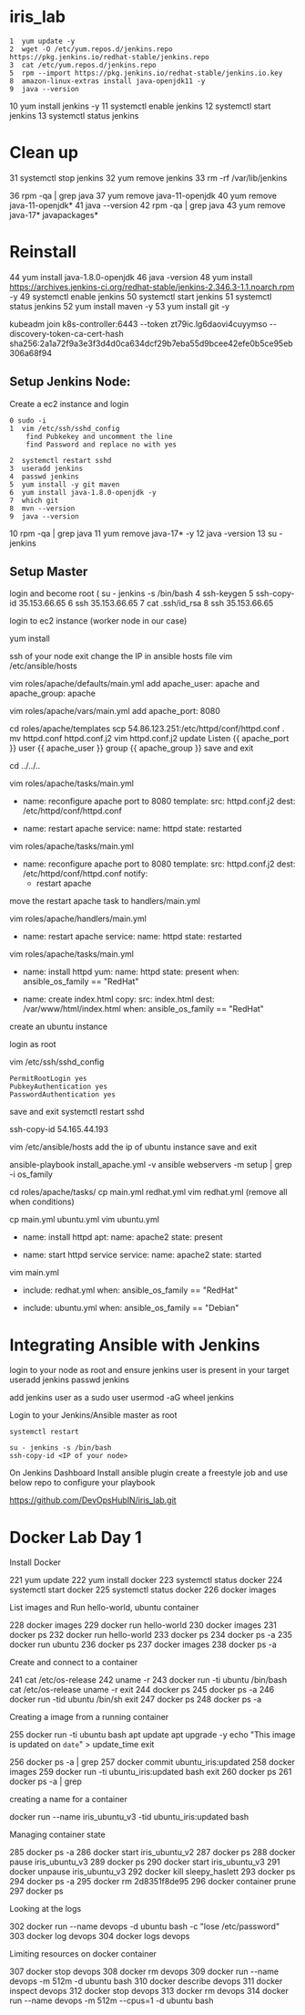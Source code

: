# iris_lab

    1  yum update -y
    2  wget -O /etc/yum.repos.d/jenkins.repo https://pkg.jenkins.io/redhat-stable/jenkins.repo
    3  cat /etc/yum.repos.d/jenkins.repo
    5  rpm --import https://pkg.jenkins.io/redhat-stable/jenkins.io.key
    8  amazon-linux-extras install java-openjdk11 -y
    9  java --version
   10  yum install jenkins -y
   11  systemctl enable jenkins
   12  systemctl start jenkins
   13  systemctl status jenkins


Clean up
========
   31  systemctl stop jenkins
   32  yum remove jenkins
   33  rm -rf /var/lib/jenkins

   36  rpm -qa | grep java
   37  yum remove java-11-openjdk
   40  yum remove java-11-openjdk*
   41  java --version
   42  rpm -qa | grep java
   43  yum remove java-17* javapackages*

Reinstall
=========

   44  yum install java-1.8.0-openjdk
   46  java -version
   48  yum install https://archives.jenkins-ci.org/redhat-stable/jenkins-2.346.3-1.1.noarch.rpm -y
   49  systemctl enable jenkins
   50  systemctl start jenkins
   51  systemctl status jenkins
   52  yum install maven -y
   53  yum install git -y


kubeadm join k8s-controller:6443 --token zt79ic.lg6daovi4cuyymso --discovery-token-ca-cert-hash sha256:2a1a72f9a3e3f3d4d0ca634dcf29b7eba55d9bcee42efe0b5ce95eb306a68f94




Setup Jenkins Node:
-------------------

Create a ec2 instance and login

    0 sudo -i
    1  vim /etc/ssh/sshd_config
		find Pubkekey and uncomment the line
		find Password and replace no with yes

    2  systemctl restart sshd
    3  useradd jenkins
    4  passwd jenkins
    5  yum install -y git maven
    6  yum install java-1.8.0-openjdk -y
    7  which git
    8  mvn --version
    9  java --version
   10  rpm -qa | grep java
   11  yum remove java-17* -y
   12  java -version
   13  su - jenkins

Setup Master
-------------
login and become root (
   su - jenkins -s /bin/bash
    4  ssh-keygen
    5  ssh-copy-id 35.153.66.65
    6  ssh 35.153.66.65
    7  cat .ssh/id_rsa
    8  ssh 35.153.66.65



login to ec2 instance (worker node in our case)

yum install 





ssh <new ip> of your node
exit
change the IP in ansible hosts file
	vim /etc/ansible/hosts

vim roles/apache/defaults/main.yml
	add apache_user: apache and apache_group: apache

vim roles/apache/vars/main.yml
	add apache_port: 8080

cd roles/apache/templates
scp 54.86.123.251:/etc/httpd/conf/httpd.conf .
mv httpd.conf httpd.conf.j2
vim httpd.conf.j2
	update Listen {{ apache_port }}
		 user {{ apache_user }}
		 group {{ apache_group }}
	save and exit

cd ../../..

vim roles/apache/tasks/main.yml

- name: reconfigure apache port to 8080
  template:
    src: httpd.conf.j2
    dest: /etc/httpd/conf/httpd.conf

- name: restart apache
  service:
    name: httpd
    state: restarted


vim roles/apache/tasks/main.yml

- name: reconfigure apache port to 8080
  template:
    src: httpd.conf.j2
    dest: /etc/httpd/conf/httpd.conf
  notify:
    - restart apache

move the restart apache task to handlers/main.yml

vim roles/apache/handlers/main.yml

- name: restart apache
  service:
    name: httpd
    state: restarted




vim roles/apache/tasks/main.yml

- name: install httpd
  yum:
    name: httpd
    state: present
  when: ansible_os_family == "RedHat"

- name: create index.html
  copy:
    src: index.html
    dest: /var/www/html/index.html
  when: ansible_os_family == "RedHat"


create an ubuntu instance

login as root

vim /etc/ssh/sshd_config

	PermitRootLogin yes
	PubkeyAuthentication yes
	PasswordAuthentication yes
save and exit
systemctl restart sshd

ssh-copy-id 54.165.44.193

vim /etc/ansible/hosts
	add the ip of ubuntu instance
save and exit

ansible-playbook install_apache.yml -v
ansible webservers -m setup | grep -i os_family


cd roles/apache/tasks/
cp main.yml redhat.yml
vim redhat.yml (remove all when conditions)


cp main.yml ubuntu.yml
vim ubuntu.yml

- name: install httpd
  apt:
    name: apache2
    state: present

- name: start httpd service
  service:
    name: apache2
    state: started

 vim main.yml
- include: redhat.yml
  when: ansible_os_family == "RedHat"

- include: ubuntu.yml
  when: ansible_os_family == "Debian"


Integrating Ansible with Jenkins
================================

login to your node as root and ensure jenkins user is present in your target
	useradd jenkins
	passwd jenkins

add jenkins user as a sudo user
	usermod -aG wheel jenkins

Login to your Jenkins/Ansible master as root

	systemctl restart

	su - jenkins -s /bin/bash
	ssh-copy-id <IP of your node>

On Jenkins Dashboard
	Install ansible plugin
	create a freestyle job and use below repo to configure your playbook

https://github.com/DevOpsHubIN/iris_lab.git

# Docker Lab Day 1 #

Install Docker

  221  yum update
  222  yum install docker
  223  systemctl status docker
  224  systemctl start docker
  225  systemctl status docker
  226  docker images

List images and Run hello-world, ubuntu container

  228  docker images
  229  docker run hello-world
  230  docker images
  231  docker ps
  232  docker run hello-world
  233  docker ps
  234  docker ps -a
  235  docker run ubuntu
  236  docker ps
  237  docker images
  238  docker ps -a

Create and connect to a container

  241  cat /etc/os-release
  242  uname -r
  243  docker run -ti ubuntu /bin/bash
		  cat /etc/os-release
  		  uname -r
		  exit
  244  docker ps
  245  docker ps -a
  246  docker run -tid ubuntu /bin/sh
		  exit
  247  docker ps
  248  docker ps -a

Creating a image from a running container

  255  docker run -ti ubuntu bash
			apt update
			apt upgrade -y
			echo "This image is updated on `date`" > update_time
			exit

  256  docker ps -a | grep <your container ID>
  257  docker commit <your container ID> ubuntu_iris:updated
  258  docker images
  259  docker run -ti ubuntu_iris:updated bash
		exit
  260  docker ps
  261  docker ps -a | grep <your container ID>


creating a name for a container

docker run --name iris_ubuntu_v3 -tid ubuntu_iris:updated bash

Managing container state

  285  docker ps -a
  286  docker start iris_ubuntu_v2
  287  docker ps
  288  docker pause iris_ubuntu_v3
  289  docker ps
  290  docker start iris_ubuntu_v3
  291  docker unpause iris_ubuntu_v3
  292  docker kill sleepy_haslett
  293  docker ps
  294  docker ps -a
  295  docker rm 2d8351f8de95
  296  docker container prune
  297  docker ps

Looking at the logs

  302  docker run --name devops -d ubuntu bash -c "lose /etc/password"
  303  docker log devops
  304  docker logs devops


Limiting resources on docker container

  307  docker stop devops
  308  docker rm devops
  309  docker run --name devops -m 512m -d ubuntu bash
  310  docker describe devops
  311  docker inspect devops
  312  docker stop devops
  313  docker rm devops
  314  docker run --name devops -m 512m --cpus=1 -d ubuntu bash



